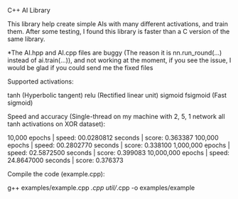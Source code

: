C++ AI Library

This library help create simple AIs with many different activations, and train them. After some testing, I found this library is faster than a C version of the same
library.

*The AI.hpp and AI.cpp files are buggy (The reason it is nn.run_round(...) instead of ai.train(...)), and not working at the moment, if you see the issue, I would be glad if you could send me the fixed files


Supported activations:

tanh        (Hyperbolic tangent)
relu        (Rectified linear unit)
sigmoid
fsigmoid    (Fast sigmoid)


Speed and accuracy (Single-thread on my machine with 2, 5, 1 network all tanh activations on XOR dataset):

10,000      epochs  |  speed: 00.0280812 seconds | score: 0.363387
100,000     epochs  |  speed: 00.2802770 seconds | score: 0.338100
1,000,000   epochs  |  speed: 02.5872500 seconds | score: 0.399083
10,000,000  epochs  |  speed: 24.8647000 seconds | score: 0.376373


Compile the code (example.cpp):

g++ examples/example.cpp *.cpp util/*.cpp -o examples/example
